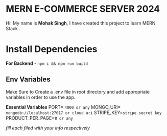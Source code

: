 
# MERN E-COMMERCE SERVER 2024

Hi! My name is **Mohak Singh**, I have created this project to learn MERN Stack .


# Install Dependencies

**For Backend** - `npm i && npm run build`


## Env Variables

Make Sure to Create a  .env file in root directory and add appropriate variables in order to use the app.

**Essential Variables**
PORT= `4000 or any`
MONGO_URI= `mongodb://localhost:27017 or cloud uri`
STRIPE_KEY=`stripe secret key`
PRODUCT_PER_PAGE=`8 or any`

_fill each filed with your info respectively_


